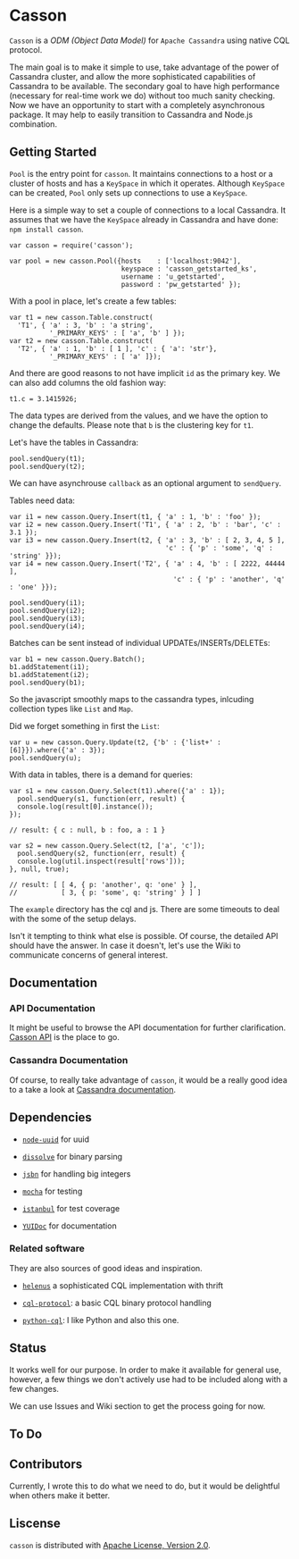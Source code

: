 
# Casson

`Casson` is a *ODM (Object Data Model)* for `Apache Cassandra` using native
CQL protocol.

The main goal is to make it simple to use, take advantage of the power of
Cassandra cluster, and allow the more sophisticated capabilities of
Cassandra to be available.  The secondary goal to have high performance
(necessary for real-time work we do) without too much sanity checking.  Now
we have an opportunity to start with a completely asynchronous package.  It
may help to easily transition to Cassandra and Node.js combination.

## Getting Started

`Pool` is the entry point for `casson`.  It maintains connections to a host
or a cluster of hosts and has a `KeySpace` in which it operates.  Although
`KeySpace` can be created, `Pool` only sets up connections to use a
`KeySpace`.

Here is a simple way to set a couple of connections to a local Cassandra.
It assumes that we have the `KeySpace` already in Cassandra and have done:
`npm install casson`.

    var casson = require('casson');
    
    var pool = new casson.Pool({hosts    : ['localhost:9042'],
                                keyspace : 'casson_getstarted_ks',
                                username : 'u_getstarted',
                                password : 'pw_getstarted' });

With a pool in place, let's create a few tables:

    var t1 = new casson.Table.construct(
      'T1', { 'a' : 3, 'b' : 'a string',
              '_PRIMARY_KEYS' : [ 'a', 'b' ] });
    var t2 = new casson.Table.construct(
      'T2', { 'a' : 1, 'b' : [ 1 ], 'c' : { 'a': 'str'},
              '_PRIMARY_KEYS' : [ 'a' ]});

And there are good reasons to not have implicit `id` as the primary key.  We
can also add columns the old fashion way:

    t1.c = 3.1415926;

The data types are derived from the values, and we have the option to change
the defaults.  Please note that `b` is the clustering key for `t1`.

Let's have the tables in Cassandra:

    pool.sendQuery(t1);
    pool.sendQuery(t2);

We can have asynchrouse `callback` as an optional argument to `sendQuery`.

Tables need data:

    var i1 = new casson.Query.Insert(t1, { 'a' : 1, 'b' : 'foo' });
    var i2 = new casson.Query.Insert('T1', { 'a' : 2, 'b' : 'bar', 'c' : 3.1 });
    var i3 = new casson.Query.Insert(t2, { 'a' : 3, 'b' : [ 2, 3, 4, 5 ],
                                           'c' : { 'p' : 'some', 'q' : 'string' }});
    var i4 = new casson.Query.Insert('T2', { 'a' : 4, 'b' : [ 2222, 44444 ],
                                             'c' : { 'p' : 'another', 'q' : 'one' }});
    
    pool.sendQuery(i1);
    pool.sendQuery(i2);
    pool.sendQuery(i3);
    pool.sendQuery(i4);

Batches can be sent instead of individual UPDATEs/INSERTs/DELETEs:

    var b1 = new casson.Query.Batch();
    b1.addStatement(i1);
    b1.addStatement(i2);
    pool.sendQuery(b1);

So the javascript smoothly maps to the cassandra types, inlcuding collection
types like `List` and `Map`. 

Did we forget something in first the `List`:

    var u = new casson.Query.Update(t2, {'b' : {'list+' : [6]}}).where({'a' : 3});
    pool.sendQuery(u);

With data in tables, there is a demand for queries:

    var s1 = new casson.Query.Select(t1).where({'a' : 1});
      pool.sendQuery(s1, function(err, result) {
      console.log(result[0].instance());
    });
    
    // result: { c : null, b : foo, a : 1 }
    
    var s2 = new casson.Query.Select(t2, ['a', 'c']);
      pool.sendQuery(s2, function(err, result) {
      console.log(util.inspect(result['rows']));
    }, null, true);
    
    // result: [ [ 4, { p: 'another', q: 'one' } ],
    //           [ 3, { p: 'some', q: 'string' } ] ]

The `example` directory has the cql and js.  There are some timeouts to deal
with the some of the setup delays.

Isn't it tempting to think what else is possible.  Of course, the detailed
API should have the answer.  In case it doesn't, let's use the Wiki to
communicate concerns of general interest.

## Documentation

### API Documentation

It might be useful to browse the API documentation for further
clarification. [Casson API](http://www.fourthcoastmobility.com/casson-api/) is the place to go.

### Cassandra Documentation

Of course, to really take advantage of `casson`, it would be a really good
idea to a take a look at [Cassandra documentation](http://www.datastax.com/documentation/cassandra/1.2/webhelp/index.html).

## Dependencies

-   [`node-uuid`](https://npmjs.org/package/node-uuid) for uuid

-   [`dissolve`](https://npmjs.org/package/dissolve) for binary parsing

-   [`jsbn`](https://npmjs.org/package/jsbn) for handling big integers

-   [`mocha`](http://visionmedia.github.io/mocha/) for testing

-   [`istanbul`](https://npmjs.org/package/istanbul) for test coverage

-   [`YUIDoc`](http://yui.github.io/yuidoc/) for documentation

### Related software

They are also sources of good ideas and inspiration.

-   [`helenus`](https://npmjs.org/package/helenus)  a sophisticated CQL implementation with thrift

-   [`cql-protocol`](https://npmjs.org/package/cql-protocol): a basic CQL binary protocol handling

-   [`python-cql`](https://github.com/pcmanus/python-cql): I like Python and also this one.

## Status

It works well for our purpose.  In order to make it available for general
use, however, a few things we don't actively use had to be included along
with a few changes.

We can use Issues and Wiki section to get the process going
for now.

## To Do


## Contributors

Currently, I wrote this to do what we need to do, but it
would be delightful when others make it better.

## Liscense

`casson` is distributed with [Apache License, Version 2.0](http://www.apache.org/licenses/).
